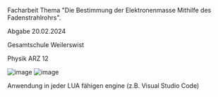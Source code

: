 Facharbeit Thema "Die Bestimmung der Elektronenmasse
Mithilfe des Fadenstrahlrohrs".


Abgabe 20.02.2024

Gesamtschule Weilerswist

Physik ARZ 12

![image](https://github.com/PhysikFacharbeit/Fadenstrahlrohr-Auswertung/assets/160529981/f733ae94-b6ae-458e-b3c9-9c13006b12d3)
![image](https://github.com/PhysikFacharbeit/Fadenstrahlrohr-Auswertung/assets/160529981/15d60ae8-cbaf-47f7-8bbd-815ec8ce2d68)

Anwendung in jeder LUA fähigen engine (z.B. Visual Studio Code)
